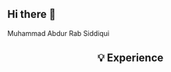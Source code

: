 ## Hi there 👋
Muhammad Abdur Rab Siddiqui
<!-- Retro LED Signboard Experience -->
<h2 align="center">💡 Experience</h2>

<p align="center">
  <marquee width="800" scrollamount="8" behavior="scroll" direction="left">
    Black Box Labz - SQA Intern ⚡ EEG Research Assistant - Mood Cap ⚡ Undergraduate Researcher - FANUC Robotics
  </marquee>
</p>



<!--
**AbdurRabSiddiqui/AbdurRabSiddiqui** is a ✨ _special_ ✨ repository because its `README.md` (this file) appears on your GitHub profile.

Here are some ideas to get you started:

- 🔭 I’m currently working on ...
- 🌱 I’m currently learning ...
- 👯 I’m looking to collaborate on ...
- 🤔 I’m looking for help with ...
- 💬 Ask me about ...
- 📫 How to reach me: ...
- 😄 Pronouns: ...
- ⚡ Fun fact: ...
-->
